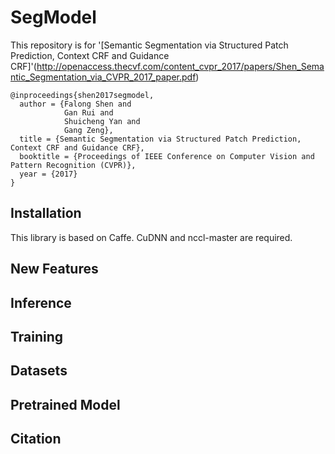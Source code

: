 SegModel
=====


This repository is for '[Semantic Segmentation via Structured Patch Prediction, Context CRF and Guidance CRF]'(http://openaccess.thecvf.com/content_cvpr_2017/papers/Shen_Semantic_Segmentation_via_CVPR_2017_paper.pdf)

    @inproceedings{shen2017segmodel,
      author = {Falong Shen and
                Gan Rui and
                Shuicheng Yan and
                Gang Zeng},
      title = {Semantic Segmentation via Structured Patch Prediction, Context CRF and Guidance CRF},
      booktitle = {Proceedings of IEEE Conference on Computer Vision and Pattern Recognition (CVPR)},
      year = {2017}
    }

Installation
----
This library is based on Caffe. CuDNN and nccl-master are required.


New Features
----


Inference
----

Training
----

Datasets
----


Pretrained Model
----

Citation
----



